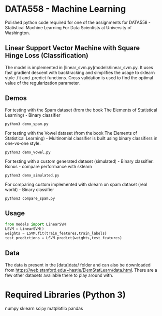 # DATA558 - Machine Learning

Polished python code required for one of the assignments for DATA558 - Statistical Machine Learning For Data Scientists at University of Washington.

## Linear Support Vector Machine with Square Hinge Loss (Classification)

The model is implemented in [linear_svm.py]models/linear_svm.py. It uses fast gradient descent with backtracking and simplifies the usage to sklearn style .fit and .predict functions. Cross validation is used to find the optimal value of the regularization parameter.

## Demos

For testing with the Spam dataset (from the book The Elements of Statistical Learning) - Binary classifier
```
python3 demo_spam.py
```

For testing with the Vowel dataset (from the book The Elements of Statistical Learning) - Multinomial classifier is built using binary classifiers in one-vs-one style.
```
python3 demo_vowel.py
```

For testing with a custom generated dataset (simulated) - Binary classifier. Bonus - compare performance with sklearn
```
python3 demo_simulated.py
```

For comparing custom implemented with sklearn on spam dataset (real world) - Binary classifier
```
python3 compare_spam.py
```

## Usage

```python
from models import LinearSVM
LSVM = LinearSVM()
weights = LSVM.fit(train_features,train_labels)
test_predictions = LSVM.predict(weights,test_features)
```


## Data

The data is present in the [data]data/ folder and can also be downloaded from https://web.stanford.edu/~hastie/ElemStatLearn/data.html. There are a few other datasets available there to play around with.

# Required Libraries (Python 3)

numpy
sklearn
scipy
matplotlib
pandas
